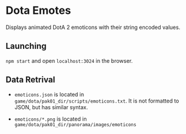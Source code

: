 # Dota Emotes

Displays animated DotA 2 emoticons with their string encoded values.

## Launching

`npm start` and open `localhost:3024` in the browser.

## Data Retrival

* `emoticons.json` is located in `game/dota/pak01_dir/scripts/emoticons.txt`. It is not formatted to JSON, but has similar syntax.

* `emoticons/*.png` is located in `game/dota/pak01_dir/panorama/images/emoticons`
